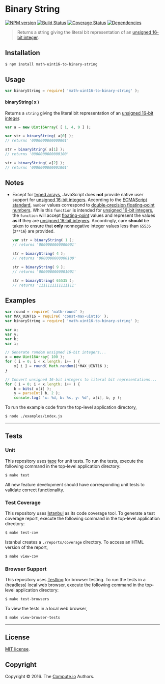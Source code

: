 Binary String
===
[![NPM version][npm-image]][npm-url] [![Build Status][build-image]][build-url] [![Coverage Status][coverage-image]][coverage-url] [![Dependencies][dependencies-image]][dependencies-url]

> Returns a string giving the literal bit representation of an [unsigned 16-bit integer][integer].


## Installation

``` bash
$ npm install math-uint16-to-binary-string
```


## Usage

``` javascript
var binaryString = require( 'math-uint16-to-binary-string' );
```

#### binaryString( x )

Returns a `string` giving the literal bit representation of an [unsigned 16-bit integer][integer].

``` javascript
var a = new Uint16Array( [ 1, 4, 9 ] );

var str = binaryString( a[0] );
// returns '0000000000000001'

str = binaryString( a[1] );
// returns '0000000000000100'

str = binaryString( a[2] );
// returns '0000000000001001'
```


## Notes

* 	Except for [typed arrays][typed-arrays], JavaScript does __not__ provide native user support for [unsigned 16-bit integers][integer]. According to the [ECMAScript standard][ecma-262], `number` values correspond to [double-precision floating-point numbers][ieee754]. While this `function` is intended for [unsigned 16-bit integers][integer], the `function` will accept [floating-point][ieee754] values and represent the values __as if__ they are [unsigned 16-bit integers][integer]. Accordingly, care __should__ be taken to ensure that __only__ nonnegative integer values less than `65536` (`2**16`) are provided.

	``` javascript
	var str = binaryString( 1 );
	// returns '0000000000000001'

	str = binaryString( 4 );
	// returns '0000000000000100'

	str = binaryString( 9 );
	// returns '0000000000001001'

	str = binaryString( 65535 );
	// returns '1111111111111111'
	```


## Examples

``` javascript
var round = require( 'math-round' );
var MAX_UINT16 = require( 'const-max-uint16' );
var binaryString = require( 'math-uint16-to-binary-string' );

var x;
var y;
var b;
var i;

// Generate random unsigned 16-bit integers...
x = new Uint16Array( 100 );
for ( i = 0; i < x.length; i++ ) {
	x[ i ] = round( Math.random()*MAX_UINT16 );
}

// Convert unsigned 16-bit integers to literal bit representations...
for ( i = 0; i < x.length; i++ ) {
	b = bits( x[i] );
	y = parseInt( b, 2 );
	console.log( 'x: %d, b: %s, y: %d', x[i], b, y );
```

To run the example code from the top-level application directory,

``` bash
$ node ./examples/index.js
```


---
## Tests

### Unit

This repository uses [tape][tape] for unit tests. To run the tests, execute the following command in the top-level application directory:

``` bash
$ make test
```

All new feature development should have corresponding unit tests to validate correct functionality.


### Test Coverage

This repository uses [Istanbul][istanbul] as its code coverage tool. To generate a test coverage report, execute the following command in the top-level application directory:

``` bash
$ make test-cov
```

Istanbul creates a `./reports/coverage` directory. To access an HTML version of the report,

``` bash
$ make view-cov
```


### Browser Support

This repository uses [Testling][testling] for browser testing. To run the tests in a (headless) local web browser, execute the following command in the top-level application directory:

``` bash
$ make test-browsers
```

To view the tests in a local web browser,

``` bash
$ make view-browser-tests
```

<!-- [![browser support][browsers-image]][browsers-url] -->


---
## License

[MIT license](http://opensource.org/licenses/MIT).


## Copyright

Copyright &copy; 2016. The [Compute.io][compute-io] Authors.


[npm-image]: http://img.shields.io/npm/v/math-uint16-to-binary-string.svg
[npm-url]: https://npmjs.org/package/math-uint16-to-binary-string

[build-image]: http://img.shields.io/travis/math-io/uint16-to-binary-string/master.svg
[build-url]: https://travis-ci.org/math-io/uint16-to-binary-string

[coverage-image]: https://img.shields.io/codecov/c/github/math-io/uint16-to-binary-string/master.svg
[coverage-url]: https://codecov.io/github/math-io/uint16-to-binary-string?branch=master

[dependencies-image]: http://img.shields.io/david/math-io/uint16-to-binary-string.svg
[dependencies-url]: https://david-dm.org/math-io/uint16-to-binary-string

[dev-dependencies-image]: http://img.shields.io/david/dev/math-io/uint16-to-binary-string.svg
[dev-dependencies-url]: https://david-dm.org/dev/math-io/uint16-to-binary-string

[github-issues-image]: http://img.shields.io/github/issues/math-io/uint16-to-binary-string.svg
[github-issues-url]: https://github.com/math-io/uint16-to-binary-string/issues

[tape]: https://github.com/substack/tape
[istanbul]: https://github.com/gotwarlost/istanbul
[testling]: https://ci.testling.com

[compute-io]: https://github.com/compute-io/
[integer]: https://en.wikipedia.org/wiki/Integer_(computer_science)
[typed-arrays]: https://developer.mozilla.org/en-US/docs/Web/JavaScript/Typed_arrays
[ecma-262]: http://www.ecma-international.org/ecma-262/5.1/#sec-4.3.19
[ieee754]: https://en.wikipedia.org/wiki/IEEE_754-1985
